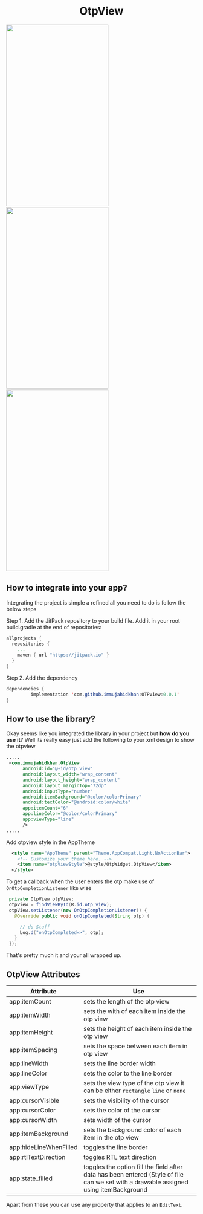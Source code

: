 <h1 align="center">OtpView</h1>

<img src="https://raw.githubusercontent.com/mukeshsolanki/android-otpview-pinview/master/screenshots/ss1.png" width="270" height="480" /> &nbsp;&nbsp;
<img src="https://raw.githubusercontent.com/mukeshsolanki/android-otpview-pinview/master/screenshots/ss2.png" width="270" height="480" /> &nbsp;&nbsp;
<img src="https://raw.githubusercontent.com/mukeshsolanki/android-otpview-pinview/master/screenshots/ss3.png" width="270" height="480" /> &nbsp;&nbsp;


## How to integrate into your app?
Integrating the project is simple a refined all you need to do is follow the below steps

Step 1. Add the JitPack repository to your build file. Add it in your root build.gradle at the end of repositories:

```java
allprojects {
  repositories {
    ...
    maven { url "https://jitpack.io" }
  }
}
```
Step 2. Add the dependency
```java
dependencies {
         implementation 'com.github.immujahidkhan:OTPView:0.0.1'
}
```

## How to use the library?
Okay seems like you integrated the library in your project but **how do you use it**? Well its really easy just add the following to your xml design to show the otpview

```xml
.....
 <com.immujahidkhan.OtpView
      android:id="@+id/otp_view"
      android:layout_width="wrap_content"
      android:layout_height="wrap_content"
      android:layout_marginTop="72dp"
      android:inputType="number"
      android:itemBackground="@color/colorPrimary"
      android:textColor="@android:color/white"
      app:itemCount="6"
      app:lineColor="@color/colorPrimary"
      app:viewType="line"
      />
.....
```
Add otpview style in the AppTheme
```xml
  <style name="AppTheme" parent="Theme.AppCompat.Light.NoActionBar">
    <!-- Customize your theme here. -->
    <item name="otpViewStyle">@style/OtpWidget.OtpView</item>
  </style>
```
To get a callback when the user enters the otp make use of `OnOtpCompletionListener` like wise

```java
 private OtpView otpView;
 otpView = findViewById(R.id.otp_view);
 otpView.setListener(new OnOtpCompletionListener() {
   @Override public void onOtpCompleted(String otp) {

     // do Stuff
     Log.d("onOtpCompleted=>", otp);
   }
 });
```

That's pretty much it and your all wrapped up.

## OtpView Attributes
| Attribute | Use |
| ----------| --- |
| app:itemCount | sets the length of the otp view |
| app:itemWidth | sets the with of each item inside the otp view |
| app:itemHeight | sets the height of each item inside the otp view |
| app:itemSpacing | sets the space between each item in otp view |
| app:lineWidth | sets the line border width |
| app:lineColor | sets the color to the line border |
| app:viewType | sets the view type of the otp view it can be either `rectangle` `line` or `none` |
| app:cursorVisible | sets the visibility of the cursor |
| app:cursorColor | sets the color of the cursor |
| app:cursorWidth | sets width of the cursor |
| app:itemBackground | sets the background color of each item in the otp view |
| app:hideLineWhenFilled | toggles the line border |
| app:rtlTextDirection | toggles RTL text direction |
| app:state_filled | toggles the option fill the field after data has been entered (Style of file can we set with a drawable assigned using itemBackground |

Apart from these you can use any property that applies to an `EditText`.
